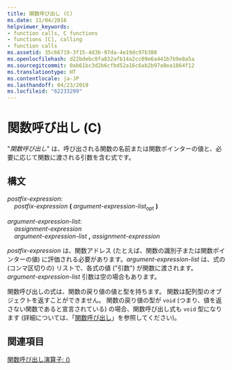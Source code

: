 ```yaml
---
title: 関数呼び出し (C)
ms.date: 11/04/2016
helpviewer_keywords:
- function calls, C functions
- functions [C], calling
- function calls
ms.assetid: 35c66719-3f15-4d3b-97da-4e19dc97b308
ms.openlocfilehash: d22bdebc8fa832afb14a2cc09e6a441b7b9e8a5a
ms.sourcegitcommit: 0ab61bc3d2b6cfbd52a16c6ab2b97a8ea1864f12
ms.translationtype: HT
ms.contentlocale: ja-JP
ms.lasthandoff: 04/23/2019
ms.locfileid: "62233299"
---
```

# <a name="function-call-c"></a>関数呼び出し (C)

"*関数呼び出し*" は、呼び出される関数の名前または関数ポインターの値と、必要に応じて関数に渡される引数を含む式です。

## <a name="syntax"></a>構文

*postfix-expression*:<br/>
&nbsp;&nbsp;&nbsp;&nbsp;*postfix-expression*  **(**  *argument-expression-list*<sub>opt</sub> **)**

*argument-expression-list*:<br/>
&nbsp;&nbsp;&nbsp;&nbsp;*assignment-expression*<br/>
&nbsp;&nbsp;&nbsp;&nbsp;*argument-expression-list* **,** *assignment-expression*

*postfix-expression* は、関数アドレス (たとえば、関数の識別子または関数ポインターの値) に評価される必要があります。*argument-expression-list* は、式の (コンマ区切りの) リストで、各式の値 ("引数") が関数に渡されます。 *argument-expression-list* 引数は空の場合もあります。

関数呼び出しの式は、関数の戻り値の値と型を持ちます。 関数は配列型のオブジェクトを返すことができません。 関数の戻り値の型が `void` (つまり、値を返さない関数であると宣言されている) の場合、関数呼び出し式も `void` 型になります (詳細については、「[関数呼び出し](../c-language/function-calls.md)」を参照してください)。

## <a name="see-also"></a>関連項目

[関数呼び出し演算子: ()](../cpp/function-call-operator-parens.md)
